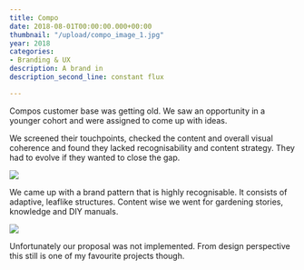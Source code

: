 ```yaml
---
title: Compo
date: 2018-08-01T00:00:00.000+00:00
thumbnail: "/upload/compo_image_1.jpg"
year: 2018
categories:
- Branding & UX
description: A brand in
description_second_line: constant flux

---
```

Compos customer base was getting old. We saw an opportunity in a younger cohort and were assigned to come up with ideas.

We screened their touchpoints, checked the content and overall visual coherence and found they lacked recognisability and content strategy. They had to evolve if they wanted to close the gap.

![](/upload/compo_image_2.jpg)

We came up with a brand pattern that is highly recognisable. It consists of adaptive, leaflike structures. Content wise we went for gardening stories, knowledge and DIY manuals.

![](/upload/compo_image_4.jpg)

Unfortunately our proposal was not implemented. From design perspective this still is one of my favourite projects though.